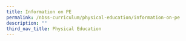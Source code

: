```yaml
---
title: Information on PE
permalink: /nbss-curriculum/physical-education/information-on-pe
description: ""
third_nav_title: Physical Education
---
```

